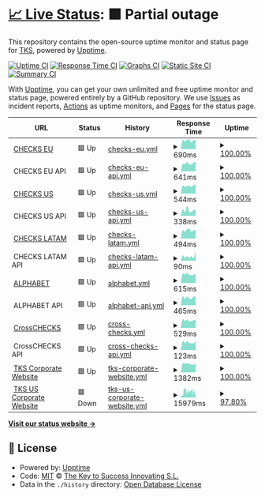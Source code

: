 # [📈 Live Status](https://tks-it.github.io/status-page): <!--live status--> **🟧 Partial outage**

This repository contains the open-source uptime monitor and status page for [TKS](https://tks-it.github.io/status-page), powered by [Upptime](https://github.com/upptime/upptime).

[![Uptime CI](https://github.com/tks-it/status-page/workflows/Uptime%20CI/badge.svg)](https://github.com/tks-it/status-page/actions?query=workflow%3A%22Uptime+CI%22)
[![Response Time CI](https://github.com/tks-it/status-page/workflows/Response%20Time%20CI/badge.svg)](https://github.com/tks-it/status-page/actions?query=workflow%3A%22Response+Time+CI%22)
[![Graphs CI](https://github.com/tks-it/status-page/workflows/Graphs%20CI/badge.svg)](https://github.com/tks-it/status-page/actions?query=workflow%3A%22Graphs+CI%22)
[![Static Site CI](https://github.com/tks-it/status-page/workflows/Static%20Site%20CI/badge.svg)](https://github.com/tks-it/status-page/actions?query=workflow%3A%22Static+Site+CI%22)
[![Summary CI](https://github.com/tks-it/status-page/workflows/Summary%20CI/badge.svg)](https://github.com/tks-it/status-page/actions?query=workflow%3A%22Summary+CI%22)

With [Upptime](https://upptime.js.org), you can get your own unlimited and free uptime monitor and status page, powered entirely by a GitHub repository. We use [Issues](https://tks-it/status-page/issues) as incident reports, [Actions](https://github.com/tks-it/status-page/actions) as uptime monitors, and [Pages](https://tks-it.github.io/status-page) for the status page.

<!--start: status pages-->
<!-- This summary is generated by Upptime (https://github.com/upptime/upptime) -->
<!-- Do not edit this manually, your changes will be overwritten -->
<!-- prettier-ignore -->
| URL | Status | History | Response Time | Uptime |
| --- | ------ | ------- | ------------- | ------ |
| <img alt="" src="https://icons.duckduckgo.com/ip3/tkschecks.com.ico" height="13"> [CHECKS EU](https://tkschecks.com) | 🟩 Up | [checks-eu.yml](https://github.com/TKS-IT/status-page/commits/HEAD/history/checks-eu.yml) | <details><summary><img alt="Response time graph" src="./graphs/checks-eu/response-time-week.png" height="20"> 690ms</summary><br><a href="https://status.grupotks.com/history/checks-eu"><img alt="Response time 1354" src="https://img.shields.io/endpoint?url=https%3A%2F%2Fraw.githubusercontent.com%2FTKS-IT%2Fstatus-page%2FHEAD%2Fapi%2Fchecks-eu%2Fresponse-time.json"></a><br><a href="https://status.grupotks.com/history/checks-eu"><img alt="24-hour response time 721" src="https://img.shields.io/endpoint?url=https%3A%2F%2Fraw.githubusercontent.com%2FTKS-IT%2Fstatus-page%2FHEAD%2Fapi%2Fchecks-eu%2Fresponse-time-day.json"></a><br><a href="https://status.grupotks.com/history/checks-eu"><img alt="7-day response time 690" src="https://img.shields.io/endpoint?url=https%3A%2F%2Fraw.githubusercontent.com%2FTKS-IT%2Fstatus-page%2FHEAD%2Fapi%2Fchecks-eu%2Fresponse-time-week.json"></a><br><a href="https://status.grupotks.com/history/checks-eu"><img alt="30-day response time 754" src="https://img.shields.io/endpoint?url=https%3A%2F%2Fraw.githubusercontent.com%2FTKS-IT%2Fstatus-page%2FHEAD%2Fapi%2Fchecks-eu%2Fresponse-time-month.json"></a><br><a href="https://status.grupotks.com/history/checks-eu"><img alt="1-year response time 1354" src="https://img.shields.io/endpoint?url=https%3A%2F%2Fraw.githubusercontent.com%2FTKS-IT%2Fstatus-page%2FHEAD%2Fapi%2Fchecks-eu%2Fresponse-time-year.json"></a></details> | <details><summary><a href="https://status.grupotks.com/history/checks-eu">100.00%</a></summary><a href="https://status.grupotks.com/history/checks-eu"><img alt="All-time uptime 99.94%" src="https://img.shields.io/endpoint?url=https%3A%2F%2Fraw.githubusercontent.com%2FTKS-IT%2Fstatus-page%2FHEAD%2Fapi%2Fchecks-eu%2Fuptime.json"></a><br><a href="https://status.grupotks.com/history/checks-eu"><img alt="24-hour uptime 100.00%" src="https://img.shields.io/endpoint?url=https%3A%2F%2Fraw.githubusercontent.com%2FTKS-IT%2Fstatus-page%2FHEAD%2Fapi%2Fchecks-eu%2Fuptime-day.json"></a><br><a href="https://status.grupotks.com/history/checks-eu"><img alt="7-day uptime 100.00%" src="https://img.shields.io/endpoint?url=https%3A%2F%2Fraw.githubusercontent.com%2FTKS-IT%2Fstatus-page%2FHEAD%2Fapi%2Fchecks-eu%2Fuptime-week.json"></a><br><a href="https://status.grupotks.com/history/checks-eu"><img alt="30-day uptime 100.00%" src="https://img.shields.io/endpoint?url=https%3A%2F%2Fraw.githubusercontent.com%2FTKS-IT%2Fstatus-page%2FHEAD%2Fapi%2Fchecks-eu%2Fuptime-month.json"></a><br><a href="https://status.grupotks.com/history/checks-eu"><img alt="1-year uptime 99.94%" src="https://img.shields.io/endpoint?url=https%3A%2F%2Fraw.githubusercontent.com%2FTKS-IT%2Fstatus-page%2FHEAD%2Fapi%2Fchecks-eu%2Fuptime-year.json"></a></details>
| <img alt="" src="https://icons.duckduckgo.com/ip3/null.ico" height="13"> CHECKS EU API | 🟩 Up | [checks-eu-api.yml](https://github.com/TKS-IT/status-page/commits/HEAD/history/checks-eu-api.yml) | <details><summary><img alt="Response time graph" src="./graphs/checks-eu-api/response-time-week.png" height="20"> 641ms</summary><br><a href="https://status.grupotks.com/history/checks-eu-api"><img alt="Response time 898" src="https://img.shields.io/endpoint?url=https%3A%2F%2Fraw.githubusercontent.com%2FTKS-IT%2Fstatus-page%2FHEAD%2Fapi%2Fchecks-eu-api%2Fresponse-time.json"></a><br><a href="https://status.grupotks.com/history/checks-eu-api"><img alt="24-hour response time 791" src="https://img.shields.io/endpoint?url=https%3A%2F%2Fraw.githubusercontent.com%2FTKS-IT%2Fstatus-page%2FHEAD%2Fapi%2Fchecks-eu-api%2Fresponse-time-day.json"></a><br><a href="https://status.grupotks.com/history/checks-eu-api"><img alt="7-day response time 641" src="https://img.shields.io/endpoint?url=https%3A%2F%2Fraw.githubusercontent.com%2FTKS-IT%2Fstatus-page%2FHEAD%2Fapi%2Fchecks-eu-api%2Fresponse-time-week.json"></a><br><a href="https://status.grupotks.com/history/checks-eu-api"><img alt="30-day response time 685" src="https://img.shields.io/endpoint?url=https%3A%2F%2Fraw.githubusercontent.com%2FTKS-IT%2Fstatus-page%2FHEAD%2Fapi%2Fchecks-eu-api%2Fresponse-time-month.json"></a><br><a href="https://status.grupotks.com/history/checks-eu-api"><img alt="1-year response time 898" src="https://img.shields.io/endpoint?url=https%3A%2F%2Fraw.githubusercontent.com%2FTKS-IT%2Fstatus-page%2FHEAD%2Fapi%2Fchecks-eu-api%2Fresponse-time-year.json"></a></details> | <details><summary><a href="https://status.grupotks.com/history/checks-eu-api">100.00%</a></summary><a href="https://status.grupotks.com/history/checks-eu-api"><img alt="All-time uptime 100.00%" src="https://img.shields.io/endpoint?url=https%3A%2F%2Fraw.githubusercontent.com%2FTKS-IT%2Fstatus-page%2FHEAD%2Fapi%2Fchecks-eu-api%2Fuptime.json"></a><br><a href="https://status.grupotks.com/history/checks-eu-api"><img alt="24-hour uptime 100.00%" src="https://img.shields.io/endpoint?url=https%3A%2F%2Fraw.githubusercontent.com%2FTKS-IT%2Fstatus-page%2FHEAD%2Fapi%2Fchecks-eu-api%2Fuptime-day.json"></a><br><a href="https://status.grupotks.com/history/checks-eu-api"><img alt="7-day uptime 100.00%" src="https://img.shields.io/endpoint?url=https%3A%2F%2Fraw.githubusercontent.com%2FTKS-IT%2Fstatus-page%2FHEAD%2Fapi%2Fchecks-eu-api%2Fuptime-week.json"></a><br><a href="https://status.grupotks.com/history/checks-eu-api"><img alt="30-day uptime 100.00%" src="https://img.shields.io/endpoint?url=https%3A%2F%2Fraw.githubusercontent.com%2FTKS-IT%2Fstatus-page%2FHEAD%2Fapi%2Fchecks-eu-api%2Fuptime-month.json"></a><br><a href="https://status.grupotks.com/history/checks-eu-api"><img alt="1-year uptime 100.00%" src="https://img.shields.io/endpoint?url=https%3A%2F%2Fraw.githubusercontent.com%2FTKS-IT%2Fstatus-page%2FHEAD%2Fapi%2Fchecks-eu-api%2Fuptime-year.json"></a></details>
| <img alt="" src="https://icons.duckduckgo.com/ip3/us.tkschecks.com.ico" height="13"> [CHECKS US](https://us.tkschecks.com) | 🟩 Up | [checks-us.yml](https://github.com/TKS-IT/status-page/commits/HEAD/history/checks-us.yml) | <details><summary><img alt="Response time graph" src="./graphs/checks-us/response-time-week.png" height="20"> 544ms</summary><br><a href="https://status.grupotks.com/history/checks-us"><img alt="Response time 1449" src="https://img.shields.io/endpoint?url=https%3A%2F%2Fraw.githubusercontent.com%2FTKS-IT%2Fstatus-page%2FHEAD%2Fapi%2Fchecks-us%2Fresponse-time.json"></a><br><a href="https://status.grupotks.com/history/checks-us"><img alt="24-hour response time 652" src="https://img.shields.io/endpoint?url=https%3A%2F%2Fraw.githubusercontent.com%2FTKS-IT%2Fstatus-page%2FHEAD%2Fapi%2Fchecks-us%2Fresponse-time-day.json"></a><br><a href="https://status.grupotks.com/history/checks-us"><img alt="7-day response time 544" src="https://img.shields.io/endpoint?url=https%3A%2F%2Fraw.githubusercontent.com%2FTKS-IT%2Fstatus-page%2FHEAD%2Fapi%2Fchecks-us%2Fresponse-time-week.json"></a><br><a href="https://status.grupotks.com/history/checks-us"><img alt="30-day response time 890" src="https://img.shields.io/endpoint?url=https%3A%2F%2Fraw.githubusercontent.com%2FTKS-IT%2Fstatus-page%2FHEAD%2Fapi%2Fchecks-us%2Fresponse-time-month.json"></a><br><a href="https://status.grupotks.com/history/checks-us"><img alt="1-year response time 1449" src="https://img.shields.io/endpoint?url=https%3A%2F%2Fraw.githubusercontent.com%2FTKS-IT%2Fstatus-page%2FHEAD%2Fapi%2Fchecks-us%2Fresponse-time-year.json"></a></details> | <details><summary><a href="https://status.grupotks.com/history/checks-us">100.00%</a></summary><a href="https://status.grupotks.com/history/checks-us"><img alt="All-time uptime 99.85%" src="https://img.shields.io/endpoint?url=https%3A%2F%2Fraw.githubusercontent.com%2FTKS-IT%2Fstatus-page%2FHEAD%2Fapi%2Fchecks-us%2Fuptime.json"></a><br><a href="https://status.grupotks.com/history/checks-us"><img alt="24-hour uptime 100.00%" src="https://img.shields.io/endpoint?url=https%3A%2F%2Fraw.githubusercontent.com%2FTKS-IT%2Fstatus-page%2FHEAD%2Fapi%2Fchecks-us%2Fuptime-day.json"></a><br><a href="https://status.grupotks.com/history/checks-us"><img alt="7-day uptime 100.00%" src="https://img.shields.io/endpoint?url=https%3A%2F%2Fraw.githubusercontent.com%2FTKS-IT%2Fstatus-page%2FHEAD%2Fapi%2Fchecks-us%2Fuptime-week.json"></a><br><a href="https://status.grupotks.com/history/checks-us"><img alt="30-day uptime 100.00%" src="https://img.shields.io/endpoint?url=https%3A%2F%2Fraw.githubusercontent.com%2FTKS-IT%2Fstatus-page%2FHEAD%2Fapi%2Fchecks-us%2Fuptime-month.json"></a><br><a href="https://status.grupotks.com/history/checks-us"><img alt="1-year uptime 99.85%" src="https://img.shields.io/endpoint?url=https%3A%2F%2Fraw.githubusercontent.com%2FTKS-IT%2Fstatus-page%2FHEAD%2Fapi%2Fchecks-us%2Fuptime-year.json"></a></details>
| <img alt="" src="https://icons.duckduckgo.com/ip3/null.ico" height="13"> CHECKS US API | 🟩 Up | [checks-us-api.yml](https://github.com/TKS-IT/status-page/commits/HEAD/history/checks-us-api.yml) | <details><summary><img alt="Response time graph" src="./graphs/checks-us-api/response-time-week.png" height="20"> 338ms</summary><br><a href="https://status.grupotks.com/history/checks-us-api"><img alt="Response time 986" src="https://img.shields.io/endpoint?url=https%3A%2F%2Fraw.githubusercontent.com%2FTKS-IT%2Fstatus-page%2FHEAD%2Fapi%2Fchecks-us-api%2Fresponse-time.json"></a><br><a href="https://status.grupotks.com/history/checks-us-api"><img alt="24-hour response time 387" src="https://img.shields.io/endpoint?url=https%3A%2F%2Fraw.githubusercontent.com%2FTKS-IT%2Fstatus-page%2FHEAD%2Fapi%2Fchecks-us-api%2Fresponse-time-day.json"></a><br><a href="https://status.grupotks.com/history/checks-us-api"><img alt="7-day response time 338" src="https://img.shields.io/endpoint?url=https%3A%2F%2Fraw.githubusercontent.com%2FTKS-IT%2Fstatus-page%2FHEAD%2Fapi%2Fchecks-us-api%2Fresponse-time-week.json"></a><br><a href="https://status.grupotks.com/history/checks-us-api"><img alt="30-day response time 659" src="https://img.shields.io/endpoint?url=https%3A%2F%2Fraw.githubusercontent.com%2FTKS-IT%2Fstatus-page%2FHEAD%2Fapi%2Fchecks-us-api%2Fresponse-time-month.json"></a><br><a href="https://status.grupotks.com/history/checks-us-api"><img alt="1-year response time 986" src="https://img.shields.io/endpoint?url=https%3A%2F%2Fraw.githubusercontent.com%2FTKS-IT%2Fstatus-page%2FHEAD%2Fapi%2Fchecks-us-api%2Fresponse-time-year.json"></a></details> | <details><summary><a href="https://status.grupotks.com/history/checks-us-api">100.00%</a></summary><a href="https://status.grupotks.com/history/checks-us-api"><img alt="All-time uptime 99.96%" src="https://img.shields.io/endpoint?url=https%3A%2F%2Fraw.githubusercontent.com%2FTKS-IT%2Fstatus-page%2FHEAD%2Fapi%2Fchecks-us-api%2Fuptime.json"></a><br><a href="https://status.grupotks.com/history/checks-us-api"><img alt="24-hour uptime 100.00%" src="https://img.shields.io/endpoint?url=https%3A%2F%2Fraw.githubusercontent.com%2FTKS-IT%2Fstatus-page%2FHEAD%2Fapi%2Fchecks-us-api%2Fuptime-day.json"></a><br><a href="https://status.grupotks.com/history/checks-us-api"><img alt="7-day uptime 100.00%" src="https://img.shields.io/endpoint?url=https%3A%2F%2Fraw.githubusercontent.com%2FTKS-IT%2Fstatus-page%2FHEAD%2Fapi%2Fchecks-us-api%2Fuptime-week.json"></a><br><a href="https://status.grupotks.com/history/checks-us-api"><img alt="30-day uptime 100.00%" src="https://img.shields.io/endpoint?url=https%3A%2F%2Fraw.githubusercontent.com%2FTKS-IT%2Fstatus-page%2FHEAD%2Fapi%2Fchecks-us-api%2Fuptime-month.json"></a><br><a href="https://status.grupotks.com/history/checks-us-api"><img alt="1-year uptime 99.96%" src="https://img.shields.io/endpoint?url=https%3A%2F%2Fraw.githubusercontent.com%2FTKS-IT%2Fstatus-page%2FHEAD%2Fapi%2Fchecks-us-api%2Fuptime-year.json"></a></details>
| <img alt="" src="https://icons.duckduckgo.com/ip3/latam.tkschecks.com.ico" height="13"> [CHECKS LATAM](https://latam.tkschecks.com) | 🟩 Up | [checks-latam.yml](https://github.com/TKS-IT/status-page/commits/HEAD/history/checks-latam.yml) | <details><summary><img alt="Response time graph" src="./graphs/checks-latam/response-time-week.png" height="20"> 494ms</summary><br><a href="https://status.grupotks.com/history/checks-latam"><img alt="Response time 1084" src="https://img.shields.io/endpoint?url=https%3A%2F%2Fraw.githubusercontent.com%2FTKS-IT%2Fstatus-page%2FHEAD%2Fapi%2Fchecks-latam%2Fresponse-time.json"></a><br><a href="https://status.grupotks.com/history/checks-latam"><img alt="24-hour response time 521" src="https://img.shields.io/endpoint?url=https%3A%2F%2Fraw.githubusercontent.com%2FTKS-IT%2Fstatus-page%2FHEAD%2Fapi%2Fchecks-latam%2Fresponse-time-day.json"></a><br><a href="https://status.grupotks.com/history/checks-latam"><img alt="7-day response time 494" src="https://img.shields.io/endpoint?url=https%3A%2F%2Fraw.githubusercontent.com%2FTKS-IT%2Fstatus-page%2FHEAD%2Fapi%2Fchecks-latam%2Fresponse-time-week.json"></a><br><a href="https://status.grupotks.com/history/checks-latam"><img alt="30-day response time 529" src="https://img.shields.io/endpoint?url=https%3A%2F%2Fraw.githubusercontent.com%2FTKS-IT%2Fstatus-page%2FHEAD%2Fapi%2Fchecks-latam%2Fresponse-time-month.json"></a><br><a href="https://status.grupotks.com/history/checks-latam"><img alt="1-year response time 1084" src="https://img.shields.io/endpoint?url=https%3A%2F%2Fraw.githubusercontent.com%2FTKS-IT%2Fstatus-page%2FHEAD%2Fapi%2Fchecks-latam%2Fresponse-time-year.json"></a></details> | <details><summary><a href="https://status.grupotks.com/history/checks-latam">100.00%</a></summary><a href="https://status.grupotks.com/history/checks-latam"><img alt="All-time uptime 99.95%" src="https://img.shields.io/endpoint?url=https%3A%2F%2Fraw.githubusercontent.com%2FTKS-IT%2Fstatus-page%2FHEAD%2Fapi%2Fchecks-latam%2Fuptime.json"></a><br><a href="https://status.grupotks.com/history/checks-latam"><img alt="24-hour uptime 100.00%" src="https://img.shields.io/endpoint?url=https%3A%2F%2Fraw.githubusercontent.com%2FTKS-IT%2Fstatus-page%2FHEAD%2Fapi%2Fchecks-latam%2Fuptime-day.json"></a><br><a href="https://status.grupotks.com/history/checks-latam"><img alt="7-day uptime 100.00%" src="https://img.shields.io/endpoint?url=https%3A%2F%2Fraw.githubusercontent.com%2FTKS-IT%2Fstatus-page%2FHEAD%2Fapi%2Fchecks-latam%2Fuptime-week.json"></a><br><a href="https://status.grupotks.com/history/checks-latam"><img alt="30-day uptime 100.00%" src="https://img.shields.io/endpoint?url=https%3A%2F%2Fraw.githubusercontent.com%2FTKS-IT%2Fstatus-page%2FHEAD%2Fapi%2Fchecks-latam%2Fuptime-month.json"></a><br><a href="https://status.grupotks.com/history/checks-latam"><img alt="1-year uptime 99.95%" src="https://img.shields.io/endpoint?url=https%3A%2F%2Fraw.githubusercontent.com%2FTKS-IT%2Fstatus-page%2FHEAD%2Fapi%2Fchecks-latam%2Fuptime-year.json"></a></details>
| <img alt="" src="https://icons.duckduckgo.com/ip3/null.ico" height="13"> CHECKS LATAM API | 🟩 Up | [checks-latam-api.yml](https://github.com/TKS-IT/status-page/commits/HEAD/history/checks-latam-api.yml) | <details><summary><img alt="Response time graph" src="./graphs/checks-latam-api/response-time-week.png" height="20"> 90ms</summary><br><a href="https://status.grupotks.com/history/checks-latam-api"><img alt="Response time 164" src="https://img.shields.io/endpoint?url=https%3A%2F%2Fraw.githubusercontent.com%2FTKS-IT%2Fstatus-page%2FHEAD%2Fapi%2Fchecks-latam-api%2Fresponse-time.json"></a><br><a href="https://status.grupotks.com/history/checks-latam-api"><img alt="24-hour response time 189" src="https://img.shields.io/endpoint?url=https%3A%2F%2Fraw.githubusercontent.com%2FTKS-IT%2Fstatus-page%2FHEAD%2Fapi%2Fchecks-latam-api%2Fresponse-time-day.json"></a><br><a href="https://status.grupotks.com/history/checks-latam-api"><img alt="7-day response time 90" src="https://img.shields.io/endpoint?url=https%3A%2F%2Fraw.githubusercontent.com%2FTKS-IT%2Fstatus-page%2FHEAD%2Fapi%2Fchecks-latam-api%2Fresponse-time-week.json"></a><br><a href="https://status.grupotks.com/history/checks-latam-api"><img alt="30-day response time 90" src="https://img.shields.io/endpoint?url=https%3A%2F%2Fraw.githubusercontent.com%2FTKS-IT%2Fstatus-page%2FHEAD%2Fapi%2Fchecks-latam-api%2Fresponse-time-month.json"></a><br><a href="https://status.grupotks.com/history/checks-latam-api"><img alt="1-year response time 164" src="https://img.shields.io/endpoint?url=https%3A%2F%2Fraw.githubusercontent.com%2FTKS-IT%2Fstatus-page%2FHEAD%2Fapi%2Fchecks-latam-api%2Fresponse-time-year.json"></a></details> | <details><summary><a href="https://status.grupotks.com/history/checks-latam-api">100.00%</a></summary><a href="https://status.grupotks.com/history/checks-latam-api"><img alt="All-time uptime 100.00%" src="https://img.shields.io/endpoint?url=https%3A%2F%2Fraw.githubusercontent.com%2FTKS-IT%2Fstatus-page%2FHEAD%2Fapi%2Fchecks-latam-api%2Fuptime.json"></a><br><a href="https://status.grupotks.com/history/checks-latam-api"><img alt="24-hour uptime 100.00%" src="https://img.shields.io/endpoint?url=https%3A%2F%2Fraw.githubusercontent.com%2FTKS-IT%2Fstatus-page%2FHEAD%2Fapi%2Fchecks-latam-api%2Fuptime-day.json"></a><br><a href="https://status.grupotks.com/history/checks-latam-api"><img alt="7-day uptime 100.00%" src="https://img.shields.io/endpoint?url=https%3A%2F%2Fraw.githubusercontent.com%2FTKS-IT%2Fstatus-page%2FHEAD%2Fapi%2Fchecks-latam-api%2Fuptime-week.json"></a><br><a href="https://status.grupotks.com/history/checks-latam-api"><img alt="30-day uptime 100.00%" src="https://img.shields.io/endpoint?url=https%3A%2F%2Fraw.githubusercontent.com%2FTKS-IT%2Fstatus-page%2FHEAD%2Fapi%2Fchecks-latam-api%2Fuptime-month.json"></a><br><a href="https://status.grupotks.com/history/checks-latam-api"><img alt="1-year uptime 100.00%" src="https://img.shields.io/endpoint?url=https%3A%2F%2Fraw.githubusercontent.com%2FTKS-IT%2Fstatus-page%2FHEAD%2Fapi%2Fchecks-latam-api%2Fuptime-year.json"></a></details>
| <img alt="" src="https://icons.duckduckgo.com/ip3/alphabet.tkschecks.com.ico" height="13"> [ALPHABET](https://alphabet.tkschecks.com) | 🟩 Up | [alphabet.yml](https://github.com/TKS-IT/status-page/commits/HEAD/history/alphabet.yml) | <details><summary><img alt="Response time graph" src="./graphs/alphabet/response-time-week.png" height="20"> 615ms</summary><br><a href="https://status.grupotks.com/history/alphabet"><img alt="Response time 1313" src="https://img.shields.io/endpoint?url=https%3A%2F%2Fraw.githubusercontent.com%2FTKS-IT%2Fstatus-page%2FHEAD%2Fapi%2Falphabet%2Fresponse-time.json"></a><br><a href="https://status.grupotks.com/history/alphabet"><img alt="24-hour response time 685" src="https://img.shields.io/endpoint?url=https%3A%2F%2Fraw.githubusercontent.com%2FTKS-IT%2Fstatus-page%2FHEAD%2Fapi%2Falphabet%2Fresponse-time-day.json"></a><br><a href="https://status.grupotks.com/history/alphabet"><img alt="7-day response time 615" src="https://img.shields.io/endpoint?url=https%3A%2F%2Fraw.githubusercontent.com%2FTKS-IT%2Fstatus-page%2FHEAD%2Fapi%2Falphabet%2Fresponse-time-week.json"></a><br><a href="https://status.grupotks.com/history/alphabet"><img alt="30-day response time 799" src="https://img.shields.io/endpoint?url=https%3A%2F%2Fraw.githubusercontent.com%2FTKS-IT%2Fstatus-page%2FHEAD%2Fapi%2Falphabet%2Fresponse-time-month.json"></a><br><a href="https://status.grupotks.com/history/alphabet"><img alt="1-year response time 1313" src="https://img.shields.io/endpoint?url=https%3A%2F%2Fraw.githubusercontent.com%2FTKS-IT%2Fstatus-page%2FHEAD%2Fapi%2Falphabet%2Fresponse-time-year.json"></a></details> | <details><summary><a href="https://status.grupotks.com/history/alphabet">100.00%</a></summary><a href="https://status.grupotks.com/history/alphabet"><img alt="All-time uptime 99.95%" src="https://img.shields.io/endpoint?url=https%3A%2F%2Fraw.githubusercontent.com%2FTKS-IT%2Fstatus-page%2FHEAD%2Fapi%2Falphabet%2Fuptime.json"></a><br><a href="https://status.grupotks.com/history/alphabet"><img alt="24-hour uptime 100.00%" src="https://img.shields.io/endpoint?url=https%3A%2F%2Fraw.githubusercontent.com%2FTKS-IT%2Fstatus-page%2FHEAD%2Fapi%2Falphabet%2Fuptime-day.json"></a><br><a href="https://status.grupotks.com/history/alphabet"><img alt="7-day uptime 100.00%" src="https://img.shields.io/endpoint?url=https%3A%2F%2Fraw.githubusercontent.com%2FTKS-IT%2Fstatus-page%2FHEAD%2Fapi%2Falphabet%2Fuptime-week.json"></a><br><a href="https://status.grupotks.com/history/alphabet"><img alt="30-day uptime 100.00%" src="https://img.shields.io/endpoint?url=https%3A%2F%2Fraw.githubusercontent.com%2FTKS-IT%2Fstatus-page%2FHEAD%2Fapi%2Falphabet%2Fuptime-month.json"></a><br><a href="https://status.grupotks.com/history/alphabet"><img alt="1-year uptime 99.95%" src="https://img.shields.io/endpoint?url=https%3A%2F%2Fraw.githubusercontent.com%2FTKS-IT%2Fstatus-page%2FHEAD%2Fapi%2Falphabet%2Fuptime-year.json"></a></details>
| <img alt="" src="https://icons.duckduckgo.com/ip3/null.ico" height="13"> ALPHABET API | 🟩 Up | [alphabet-api.yml](https://github.com/TKS-IT/status-page/commits/HEAD/history/alphabet-api.yml) | <details><summary><img alt="Response time graph" src="./graphs/alphabet-api/response-time-week.png" height="20"> 465ms</summary><br><a href="https://status.grupotks.com/history/alphabet-api"><img alt="Response time 1087" src="https://img.shields.io/endpoint?url=https%3A%2F%2Fraw.githubusercontent.com%2FTKS-IT%2Fstatus-page%2FHEAD%2Fapi%2Falphabet-api%2Fresponse-time.json"></a><br><a href="https://status.grupotks.com/history/alphabet-api"><img alt="24-hour response time 530" src="https://img.shields.io/endpoint?url=https%3A%2F%2Fraw.githubusercontent.com%2FTKS-IT%2Fstatus-page%2FHEAD%2Fapi%2Falphabet-api%2Fresponse-time-day.json"></a><br><a href="https://status.grupotks.com/history/alphabet-api"><img alt="7-day response time 465" src="https://img.shields.io/endpoint?url=https%3A%2F%2Fraw.githubusercontent.com%2FTKS-IT%2Fstatus-page%2FHEAD%2Fapi%2Falphabet-api%2Fresponse-time-week.json"></a><br><a href="https://status.grupotks.com/history/alphabet-api"><img alt="30-day response time 498" src="https://img.shields.io/endpoint?url=https%3A%2F%2Fraw.githubusercontent.com%2FTKS-IT%2Fstatus-page%2FHEAD%2Fapi%2Falphabet-api%2Fresponse-time-month.json"></a><br><a href="https://status.grupotks.com/history/alphabet-api"><img alt="1-year response time 1087" src="https://img.shields.io/endpoint?url=https%3A%2F%2Fraw.githubusercontent.com%2FTKS-IT%2Fstatus-page%2FHEAD%2Fapi%2Falphabet-api%2Fresponse-time-year.json"></a></details> | <details><summary><a href="https://status.grupotks.com/history/alphabet-api">100.00%</a></summary><a href="https://status.grupotks.com/history/alphabet-api"><img alt="All-time uptime 99.99%" src="https://img.shields.io/endpoint?url=https%3A%2F%2Fraw.githubusercontent.com%2FTKS-IT%2Fstatus-page%2FHEAD%2Fapi%2Falphabet-api%2Fuptime.json"></a><br><a href="https://status.grupotks.com/history/alphabet-api"><img alt="24-hour uptime 100.00%" src="https://img.shields.io/endpoint?url=https%3A%2F%2Fraw.githubusercontent.com%2FTKS-IT%2Fstatus-page%2FHEAD%2Fapi%2Falphabet-api%2Fuptime-day.json"></a><br><a href="https://status.grupotks.com/history/alphabet-api"><img alt="7-day uptime 100.00%" src="https://img.shields.io/endpoint?url=https%3A%2F%2Fraw.githubusercontent.com%2FTKS-IT%2Fstatus-page%2FHEAD%2Fapi%2Falphabet-api%2Fuptime-week.json"></a><br><a href="https://status.grupotks.com/history/alphabet-api"><img alt="30-day uptime 100.00%" src="https://img.shields.io/endpoint?url=https%3A%2F%2Fraw.githubusercontent.com%2FTKS-IT%2Fstatus-page%2FHEAD%2Fapi%2Falphabet-api%2Fuptime-month.json"></a><br><a href="https://status.grupotks.com/history/alphabet-api"><img alt="1-year uptime 99.99%" src="https://img.shields.io/endpoint?url=https%3A%2F%2Fraw.githubusercontent.com%2FTKS-IT%2Fstatus-page%2FHEAD%2Fapi%2Falphabet-api%2Fuptime-year.json"></a></details>
| <img alt="" src="https://icons.duckduckgo.com/ip3/cross.tkschecks.com.ico" height="13"> [CrossCHECKS](https://cross.tkschecks.com) | 🟩 Up | [cross-checks.yml](https://github.com/TKS-IT/status-page/commits/HEAD/history/cross-checks.yml) | <details><summary><img alt="Response time graph" src="./graphs/cross-checks/response-time-week.png" height="20"> 529ms</summary><br><a href="https://status.grupotks.com/history/cross-checks"><img alt="Response time 1032" src="https://img.shields.io/endpoint?url=https%3A%2F%2Fraw.githubusercontent.com%2FTKS-IT%2Fstatus-page%2FHEAD%2Fapi%2Fcross-checks%2Fresponse-time.json"></a><br><a href="https://status.grupotks.com/history/cross-checks"><img alt="24-hour response time 564" src="https://img.shields.io/endpoint?url=https%3A%2F%2Fraw.githubusercontent.com%2FTKS-IT%2Fstatus-page%2FHEAD%2Fapi%2Fcross-checks%2Fresponse-time-day.json"></a><br><a href="https://status.grupotks.com/history/cross-checks"><img alt="7-day response time 529" src="https://img.shields.io/endpoint?url=https%3A%2F%2Fraw.githubusercontent.com%2FTKS-IT%2Fstatus-page%2FHEAD%2Fapi%2Fcross-checks%2Fresponse-time-week.json"></a><br><a href="https://status.grupotks.com/history/cross-checks"><img alt="30-day response time 548" src="https://img.shields.io/endpoint?url=https%3A%2F%2Fraw.githubusercontent.com%2FTKS-IT%2Fstatus-page%2FHEAD%2Fapi%2Fcross-checks%2Fresponse-time-month.json"></a><br><a href="https://status.grupotks.com/history/cross-checks"><img alt="1-year response time 1032" src="https://img.shields.io/endpoint?url=https%3A%2F%2Fraw.githubusercontent.com%2FTKS-IT%2Fstatus-page%2FHEAD%2Fapi%2Fcross-checks%2Fresponse-time-year.json"></a></details> | <details><summary><a href="https://status.grupotks.com/history/cross-checks">100.00%</a></summary><a href="https://status.grupotks.com/history/cross-checks"><img alt="All-time uptime 99.98%" src="https://img.shields.io/endpoint?url=https%3A%2F%2Fraw.githubusercontent.com%2FTKS-IT%2Fstatus-page%2FHEAD%2Fapi%2Fcross-checks%2Fuptime.json"></a><br><a href="https://status.grupotks.com/history/cross-checks"><img alt="24-hour uptime 100.00%" src="https://img.shields.io/endpoint?url=https%3A%2F%2Fraw.githubusercontent.com%2FTKS-IT%2Fstatus-page%2FHEAD%2Fapi%2Fcross-checks%2Fuptime-day.json"></a><br><a href="https://status.grupotks.com/history/cross-checks"><img alt="7-day uptime 100.00%" src="https://img.shields.io/endpoint?url=https%3A%2F%2Fraw.githubusercontent.com%2FTKS-IT%2Fstatus-page%2FHEAD%2Fapi%2Fcross-checks%2Fuptime-week.json"></a><br><a href="https://status.grupotks.com/history/cross-checks"><img alt="30-day uptime 100.00%" src="https://img.shields.io/endpoint?url=https%3A%2F%2Fraw.githubusercontent.com%2FTKS-IT%2Fstatus-page%2FHEAD%2Fapi%2Fcross-checks%2Fuptime-month.json"></a><br><a href="https://status.grupotks.com/history/cross-checks"><img alt="1-year uptime 99.98%" src="https://img.shields.io/endpoint?url=https%3A%2F%2Fraw.githubusercontent.com%2FTKS-IT%2Fstatus-page%2FHEAD%2Fapi%2Fcross-checks%2Fuptime-year.json"></a></details>
| <img alt="" src="https://icons.duckduckgo.com/ip3/null.ico" height="13"> CrossCHECKS API | 🟩 Up | [cross-checks-api.yml](https://github.com/TKS-IT/status-page/commits/HEAD/history/cross-checks-api.yml) | <details><summary><img alt="Response time graph" src="./graphs/cross-checks-api/response-time-week.png" height="20"> 123ms</summary><br><a href="https://status.grupotks.com/history/cross-checks-api"><img alt="Response time 142" src="https://img.shields.io/endpoint?url=https%3A%2F%2Fraw.githubusercontent.com%2FTKS-IT%2Fstatus-page%2FHEAD%2Fapi%2Fcross-checks-api%2Fresponse-time.json"></a><br><a href="https://status.grupotks.com/history/cross-checks-api"><img alt="24-hour response time 137" src="https://img.shields.io/endpoint?url=https%3A%2F%2Fraw.githubusercontent.com%2FTKS-IT%2Fstatus-page%2FHEAD%2Fapi%2Fcross-checks-api%2Fresponse-time-day.json"></a><br><a href="https://status.grupotks.com/history/cross-checks-api"><img alt="7-day response time 123" src="https://img.shields.io/endpoint?url=https%3A%2F%2Fraw.githubusercontent.com%2FTKS-IT%2Fstatus-page%2FHEAD%2Fapi%2Fcross-checks-api%2Fresponse-time-week.json"></a><br><a href="https://status.grupotks.com/history/cross-checks-api"><img alt="30-day response time 127" src="https://img.shields.io/endpoint?url=https%3A%2F%2Fraw.githubusercontent.com%2FTKS-IT%2Fstatus-page%2FHEAD%2Fapi%2Fcross-checks-api%2Fresponse-time-month.json"></a><br><a href="https://status.grupotks.com/history/cross-checks-api"><img alt="1-year response time 142" src="https://img.shields.io/endpoint?url=https%3A%2F%2Fraw.githubusercontent.com%2FTKS-IT%2Fstatus-page%2FHEAD%2Fapi%2Fcross-checks-api%2Fresponse-time-year.json"></a></details> | <details><summary><a href="https://status.grupotks.com/history/cross-checks-api">100.00%</a></summary><a href="https://status.grupotks.com/history/cross-checks-api"><img alt="All-time uptime 100.00%" src="https://img.shields.io/endpoint?url=https%3A%2F%2Fraw.githubusercontent.com%2FTKS-IT%2Fstatus-page%2FHEAD%2Fapi%2Fcross-checks-api%2Fuptime.json"></a><br><a href="https://status.grupotks.com/history/cross-checks-api"><img alt="24-hour uptime 100.00%" src="https://img.shields.io/endpoint?url=https%3A%2F%2Fraw.githubusercontent.com%2FTKS-IT%2Fstatus-page%2FHEAD%2Fapi%2Fcross-checks-api%2Fuptime-day.json"></a><br><a href="https://status.grupotks.com/history/cross-checks-api"><img alt="7-day uptime 100.00%" src="https://img.shields.io/endpoint?url=https%3A%2F%2Fraw.githubusercontent.com%2FTKS-IT%2Fstatus-page%2FHEAD%2Fapi%2Fcross-checks-api%2Fuptime-week.json"></a><br><a href="https://status.grupotks.com/history/cross-checks-api"><img alt="30-day uptime 100.00%" src="https://img.shields.io/endpoint?url=https%3A%2F%2Fraw.githubusercontent.com%2FTKS-IT%2Fstatus-page%2FHEAD%2Fapi%2Fcross-checks-api%2Fuptime-month.json"></a><br><a href="https://status.grupotks.com/history/cross-checks-api"><img alt="1-year uptime 100.00%" src="https://img.shields.io/endpoint?url=https%3A%2F%2Fraw.githubusercontent.com%2FTKS-IT%2Fstatus-page%2FHEAD%2Fapi%2Fcross-checks-api%2Fuptime-year.json"></a></details>
| <img alt="" src="https://icons.duckduckgo.com/ip3/tksauditor.com.ico" height="13"> [TKS Corporate Website](https://tksauditor.com) | 🟩 Up | [tks-corporate-website.yml](https://github.com/TKS-IT/status-page/commits/HEAD/history/tks-corporate-website.yml) | <details><summary><img alt="Response time graph" src="./graphs/tks-corporate-website/response-time-week.png" height="20"> 1382ms</summary><br><a href="https://status.grupotks.com/history/tks-corporate-website"><img alt="Response time 1680" src="https://img.shields.io/endpoint?url=https%3A%2F%2Fraw.githubusercontent.com%2FTKS-IT%2Fstatus-page%2FHEAD%2Fapi%2Ftks-corporate-website%2Fresponse-time.json"></a><br><a href="https://status.grupotks.com/history/tks-corporate-website"><img alt="24-hour response time 1506" src="https://img.shields.io/endpoint?url=https%3A%2F%2Fraw.githubusercontent.com%2FTKS-IT%2Fstatus-page%2FHEAD%2Fapi%2Ftks-corporate-website%2Fresponse-time-day.json"></a><br><a href="https://status.grupotks.com/history/tks-corporate-website"><img alt="7-day response time 1382" src="https://img.shields.io/endpoint?url=https%3A%2F%2Fraw.githubusercontent.com%2FTKS-IT%2Fstatus-page%2FHEAD%2Fapi%2Ftks-corporate-website%2Fresponse-time-week.json"></a><br><a href="https://status.grupotks.com/history/tks-corporate-website"><img alt="30-day response time 1618" src="https://img.shields.io/endpoint?url=https%3A%2F%2Fraw.githubusercontent.com%2FTKS-IT%2Fstatus-page%2FHEAD%2Fapi%2Ftks-corporate-website%2Fresponse-time-month.json"></a><br><a href="https://status.grupotks.com/history/tks-corporate-website"><img alt="1-year response time 1680" src="https://img.shields.io/endpoint?url=https%3A%2F%2Fraw.githubusercontent.com%2FTKS-IT%2Fstatus-page%2FHEAD%2Fapi%2Ftks-corporate-website%2Fresponse-time-year.json"></a></details> | <details><summary><a href="https://status.grupotks.com/history/tks-corporate-website">100.00%</a></summary><a href="https://status.grupotks.com/history/tks-corporate-website"><img alt="All-time uptime 100.00%" src="https://img.shields.io/endpoint?url=https%3A%2F%2Fraw.githubusercontent.com%2FTKS-IT%2Fstatus-page%2FHEAD%2Fapi%2Ftks-corporate-website%2Fuptime.json"></a><br><a href="https://status.grupotks.com/history/tks-corporate-website"><img alt="24-hour uptime 100.00%" src="https://img.shields.io/endpoint?url=https%3A%2F%2Fraw.githubusercontent.com%2FTKS-IT%2Fstatus-page%2FHEAD%2Fapi%2Ftks-corporate-website%2Fuptime-day.json"></a><br><a href="https://status.grupotks.com/history/tks-corporate-website"><img alt="7-day uptime 100.00%" src="https://img.shields.io/endpoint?url=https%3A%2F%2Fraw.githubusercontent.com%2FTKS-IT%2Fstatus-page%2FHEAD%2Fapi%2Ftks-corporate-website%2Fuptime-week.json"></a><br><a href="https://status.grupotks.com/history/tks-corporate-website"><img alt="30-day uptime 100.00%" src="https://img.shields.io/endpoint?url=https%3A%2F%2Fraw.githubusercontent.com%2FTKS-IT%2Fstatus-page%2FHEAD%2Fapi%2Ftks-corporate-website%2Fuptime-month.json"></a><br><a href="https://status.grupotks.com/history/tks-corporate-website"><img alt="1-year uptime 100.00%" src="https://img.shields.io/endpoint?url=https%3A%2F%2Fraw.githubusercontent.com%2FTKS-IT%2Fstatus-page%2FHEAD%2Fapi%2Ftks-corporate-website%2Fuptime-year.json"></a></details>
| <img alt="" src="https://icons.duckduckgo.com/ip3/www.tkschecksusa.com.ico" height="13"> [TKS US Corporate Website](https://www.tkschecksusa.com) | 🟥 Down | [tks-us-corporate-website.yml](https://github.com/TKS-IT/status-page/commits/HEAD/history/tks-us-corporate-website.yml) | <details><summary><img alt="Response time graph" src="./graphs/tks-us-corporate-website/response-time-week.png" height="20"> 15979ms</summary><br><a href="https://status.grupotks.com/history/tks-us-corporate-website"><img alt="Response time 10786" src="https://img.shields.io/endpoint?url=https%3A%2F%2Fraw.githubusercontent.com%2FTKS-IT%2Fstatus-page%2FHEAD%2Fapi%2Ftks-us-corporate-website%2Fresponse-time.json"></a><br><a href="https://status.grupotks.com/history/tks-us-corporate-website"><img alt="24-hour response time 13740" src="https://img.shields.io/endpoint?url=https%3A%2F%2Fraw.githubusercontent.com%2FTKS-IT%2Fstatus-page%2FHEAD%2Fapi%2Ftks-us-corporate-website%2Fresponse-time-day.json"></a><br><a href="https://status.grupotks.com/history/tks-us-corporate-website"><img alt="7-day response time 15979" src="https://img.shields.io/endpoint?url=https%3A%2F%2Fraw.githubusercontent.com%2FTKS-IT%2Fstatus-page%2FHEAD%2Fapi%2Ftks-us-corporate-website%2Fresponse-time-week.json"></a><br><a href="https://status.grupotks.com/history/tks-us-corporate-website"><img alt="30-day response time 12562" src="https://img.shields.io/endpoint?url=https%3A%2F%2Fraw.githubusercontent.com%2FTKS-IT%2Fstatus-page%2FHEAD%2Fapi%2Ftks-us-corporate-website%2Fresponse-time-month.json"></a><br><a href="https://status.grupotks.com/history/tks-us-corporate-website"><img alt="1-year response time 10786" src="https://img.shields.io/endpoint?url=https%3A%2F%2Fraw.githubusercontent.com%2FTKS-IT%2Fstatus-page%2FHEAD%2Fapi%2Ftks-us-corporate-website%2Fresponse-time-year.json"></a></details> | <details><summary><a href="https://status.grupotks.com/history/tks-us-corporate-website">97.80%</a></summary><a href="https://status.grupotks.com/history/tks-us-corporate-website"><img alt="All-time uptime 98.85%" src="https://img.shields.io/endpoint?url=https%3A%2F%2Fraw.githubusercontent.com%2FTKS-IT%2Fstatus-page%2FHEAD%2Fapi%2Ftks-us-corporate-website%2Fuptime.json"></a><br><a href="https://status.grupotks.com/history/tks-us-corporate-website"><img alt="24-hour uptime 97.08%" src="https://img.shields.io/endpoint?url=https%3A%2F%2Fraw.githubusercontent.com%2FTKS-IT%2Fstatus-page%2FHEAD%2Fapi%2Ftks-us-corporate-website%2Fuptime-day.json"></a><br><a href="https://status.grupotks.com/history/tks-us-corporate-website"><img alt="7-day uptime 97.80%" src="https://img.shields.io/endpoint?url=https%3A%2F%2Fraw.githubusercontent.com%2FTKS-IT%2Fstatus-page%2FHEAD%2Fapi%2Ftks-us-corporate-website%2Fuptime-week.json"></a><br><a href="https://status.grupotks.com/history/tks-us-corporate-website"><img alt="30-day uptime 96.75%" src="https://img.shields.io/endpoint?url=https%3A%2F%2Fraw.githubusercontent.com%2FTKS-IT%2Fstatus-page%2FHEAD%2Fapi%2Ftks-us-corporate-website%2Fuptime-month.json"></a><br><a href="https://status.grupotks.com/history/tks-us-corporate-website"><img alt="1-year uptime 98.85%" src="https://img.shields.io/endpoint?url=https%3A%2F%2Fraw.githubusercontent.com%2FTKS-IT%2Fstatus-page%2FHEAD%2Fapi%2Ftks-us-corporate-website%2Fuptime-year.json"></a></details>

<!--end: status pages-->

[**Visit our status website →**](https://tks-it.github.io/status-page)

## 📄 License

- Powered by: [Upptime](https://github.com/upptime/upptime)
- Code: [MIT](./LICENSE) © [The Key to Success Innovating S.L.](https://tks-it.github.io/status-page)
- Data in the `./history` directory: [Open Database License](https://opendatacommons.org/licenses/odbl/1-0/)
